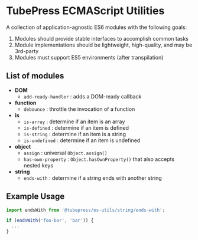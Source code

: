 # TubePress ECMAScript Utilities

A collection of application-agnostic ES6 modules with the following goals:
 
1. Modules should provide stable interfaces to accomplish common tasks
1. Module implementations should be lightweight, high-quality, and may be 3rd-party
1. Modules must support ES5 environments (after transpilation)

## List of modules

* **DOM**
  * `add-ready-handler` : adds a DOM-ready callback
* **function**
  * `debounce` : throttle the invocation of a function
* **is**
  * `is-array` : determine if an item is an array
  * `is-defined` : determine if an item is defined
  * `is-string` : determine if an item is a string
  * `is-undefined` : determine if an item is undefined
* **object**
  * `assign` : universal `Object.assign()`
  * `has-own-property` : `Object.hasOwnProperty()` that also accepts nested keys
* **string**
  * `ends-with` : determine if a string ends with another string

## Example Usage

```javascript
import endsWith from '@tubepress/es-utils/string/ends-with';

if (endsWith('foo-bar', 'bar')) {
  ...
}
```